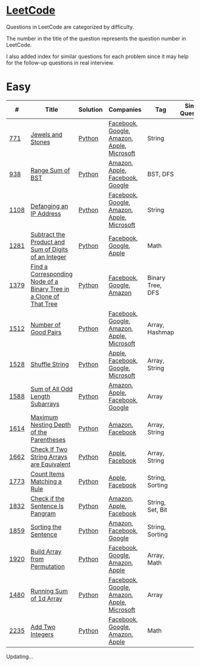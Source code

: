 # [LeetCode](/LeetCode)
Questions in LeetCode are categorized by difficulty. 

The number in the title of the question represents the question number in LeetCode.

I also added index for similar questions for each problem since it may help for the follow-up questions in real interview.

# Easy
| #                                                                                                                     | Title                                                                                                                                                                                      | Solution | Companies                                                                                                 | Tag              | Similar Questions |
|-----------------------------------------------------------------------------------------------------------------------|--------------------------------------------------------------------------------------------------------------------------------------------------------------------------------------------| --- |-----------------------------------------------------------------------------------------------------------|------------------| ----------------- |
| [771](https://leetcode.com/problems/jewels-and-stones/description/)                                                   | [Jewels and Stones](/LeetCode/Easy/771.%20Jewels%20and%20Stones/)                                                                                                                          | [Python](/LeetCode/Easy/771.%20Jewels%20and%20Stones/771.%20Jewels%20and%20Stones.py) | [Facebook](/Facebook/), [Google](/Google/), [Amazon](/Amazon/), [Apple](/Apple/), [Microsoft](/Microsoft/) | String           |  |
| [938](https://leetcode.com/problems/range-sum-of-bst/) | [Range Sum of BST](/LeetCode/Easy/938.%20Range%20Sum%20of%20BST/) | [Python](/LeetCode/Easy/938.%20Range%20Sum%20of%20BST/938.%20Range%20Sum%20of%20BST.py) | [Amazon](/Amazon/), [Apple](/Apple/), [Facebook](/Facebook/), [Google](/Google/) | BST, DFS |  |
| [1108](https://leetcode.com/problems/defanging-an-ip-address/description/)                                            | [Defanging an IP Address](/LeetCode/Easy/1108.%20Defanging%20an%20IP%20Address/)                                                                                                           | [Python](/LeetCode/Easy/1108.%20Defanging%20an%20IP%20Address/1108.%20Defanging%20an%20IP%20Address.py) | [Facebook](/Facebook/), [Google](/Google/), [Amazon](/Amazon/), [Apple](/Apple/), [Microsoft](/Microsoft/) | String           |  |
| [1281](https://leetcode.com/problems/subtract-the-product-and-sum-of-digits-of-an-integer/description/) | [Subtract the Product and Sum of Digits of an Integer](/LeetCode/Easy/1281.%20Subtract%20the%20Product%20and%20Sum%20of%20Digits%20of%20an%20Integer/)                                                       | [Python](/LeetCode/Easy/1281.%20Subtract%20the%20Product%20and%20Sum%20of%20Digits%20of%20an%20Integer/1281.%20Subtract%20the%20Product%20and%20Sum%20of%20Digits%20of%20an%20Integer.py) | [Facebook](/Facebook/), [Google](/Google/), [Apple](/Apple/) | Math             |
| [1379](https://leetcode.com/problems/find-a-corresponding-node-of-a-binary-tree-in-a-clone-of-that-tree/description/) | [Find a Corresponding Node of a Binary Tree in a Clone of That Tree](/LeetCode/Easy/1379.%20Find%20a%20Corresponding%20Node%20of%20a%20Binary%20Tree%20in%20a%20Clone%20of%20That%20Tree/) | [Python](/LeetCode/Easy/1379.%20Find%20a%20Corresponding%20Node%20of%20a%20Binary%20Tree%20in%20a%20Clone%20of%20That%20Tree/1379.%20Find%20a%20Corresponding%20Node%20of%20a%20Binary%20Tree%20in%20a%20Clone%20of%20That%20Tree.py) | [Facebook](/Facebook/), [Google](/Google/), [Amazon](/Amazon/) | Binary Tree, DFS |
| [1512](https://leetcode.com/problems/number-of-good-pairs/description/)                                               | [Number of Good Pairs](/LeetCode/Easy/1512.%20Number%20of%20Good%20Pairs/)                                                                                                                 | [Python](/LeetCode/Easy/1512.%20Number%20of%20Good%20Pairs/1512.%20Number%20of%20Good%20Pairs.py) | [Facebook](/Facebook/), [Google](/Google/), [Amazon](/Amazon/), [Apple](/Apple/), [Microsoft](/Microsoft/) | Array, Hashmap   |  |
| [1528](https://leetcode.com/problems/shuffle-string/) | [Shuffle String](/LeetCode/Easy/1528.%20Shuffle%20String/) | [Python](/LeetCode/Easy/1528.%20Shuffle%20String/1528.%20Shuffle%20String.py) | [Apple](/Apple/), [Facebook](/Facebook/), [Google](/Google/), [Microsoft](/Microsoft/) | Array, String |  |
| [1588](https://leetcode.com/problems/sum-of-all-odd-length-subarrays/description/) | [Sum of All Odd Length Subarrays](/LeetCode/Easy/1588.%20Sum%20of%20All%20Odd%20Length%20Subarrays/) | [Python](/LeetCode/Easy/1588.%20Sum%20of%20All%20Odd%20Length%20Subarrays/1588.%20Sum%20of%20All%20Odd%20Length%20Subarrays.py) | [Amazon](/Amazon/), [Apple](/Apple/), [Facebook](/Facebook/), [Google](/Google/) | Array |  |
| [1614](https://leetcode.com/problems/maximum-nesting-depth-of-the-parentheses/description/) | [Maximum Nesting Depth of the Parentheses](/LeetCode/Easy/1614.%20Maximum%20Nesting%20Depth%20of%20the%20Parentheses/) | [Python](/LeetCode/Easy/1614.%20Maximum%20Nesting%20Depth%20of%20the%20Parentheses/1614.%20Maximum%20Nesting%20Depth%20of%20the%20Parentheses.py) | [Amazon](/Amazon/), [Facebook](/Facebook/) | Array, String |  |
| [1662](https://leetcode.com/problems/check-if-two-string-arrays-are-equivalent/) | [Check If Two String Arrays are Equivalent](/LeetCode/Easy/1662.%20Check%20If%20Two%20String%20Arrays%20are%20Equivalent/) | [Python](/LeetCode/Easy/1662.%20Check%20If%20Two%20String%20Arrays%20are%20Equivalent/1662.%20Check%20If%20Two%20String%20Arrays%20are%20Equivalent.py) | [Apple](/Apple/), [Facebook](/Facebook/) | Array, String |  |
| [1773](https://leetcode.com/problems/count-items-matching-a-rule/) | [Count Items Matching a Rule](/LeetCode/Easy/1773.%20Count%20Items%20Matching%20a%20Rule/) | [Python](/LeetCode/Easy/1773.%20Count%20Items%20Matching%20a%20Rule/1773.%20Count%20Items%20Matching%20a%20Rule.py) | [Apple](/Apple/), [Facebook](/Facebook/) | String, Sorting |  |
| [1832](https://leetcode.com/problems/check-if-the-sentence-is-pangram/description/) | [Check if the Sentence Is Pangram](/LeetCode/Easy/1832.%20Check%20if%20the%20Sentence%20Is%20Pangram/) | [Python](/LeetCode/Easy/1832.%20Check%20if%20the%20Sentence%20Is%20Pangram/1832.%20Check%20if%20the%20Sentence%20Is%20Pangram.py) | [Amazon](/Amazon/), [Apple](/Apple/), [Facebook](/Facebook/) | String, Set, Bit |  |
| [1859](https://leetcode.com/problems/sorting-the-sentence/description/) | [Sorting the Sentence](/LeetCode/Easy/1859.%20Sorting%20the%20Sentence/) | [Python](/LeetCode/Easy/1859.%20Sorting%20the%20Sentence/1859.%20Sorting%20the%20Sentence.py) | [Amazon](/Amazon/), [Facebook](/Facebook/), [Google](/Google/) | String, Sorting |  |
| [1920](https://leetcode.com/problems/build-array-from-permutation/description/)                                       | [Build Array from Permutation](/LeetCode/Easy/1920.%20Build%20Array%20from%20Permutation/)                                                                                                 | [Python](/LeetCode/Easy/1920.%20Build%20Array%20from%20Permutation/1920.%20Build%20Array%20from%20Permutation.py) | [Facebook](/Facebook/), [Google](/Google/), [Amazon](/Amazon/), [Apple](/Apple/)                          | Array, Math      |  |
| [1480](https://leetcode.com/problems/running-sum-of-1d-array/description/)                                            | [Running Sum of 1d Array](/LeetCode/Easy/1480.%20Running%20Sum%20of%201d%20Array/)                                                                                                         | [Python](/LeetCode/Easy/1480.%20Running%20Sum%20of%201d%20Array/1480.%20Running%20Sum%20of%201d%20Array.py) | [Facebook](/Facebook/), [Google](/Google/), [Amazon](/Amazon/), [Apple](/Apple/), [Microsoft](/Microsoft/) | Array            |  |
| [2235](https://leetcode.com/problems/add-two-integers/description/)                                                   | [Add Two Integers](/LeetCode/Easy/2235.%20Add%20Two%20Integers/)                                                                                                                           | [Python](/LeetCode/Easy/2235.%20Add%20Two%20Integers/2235.%20Add%20Two%20Integers.py) | [Facebook](/Facebook/), [Google](/Google/), [Amazon](/Amazon/), [Apple](/Apple/)                          | Math             |  |




Updating...
